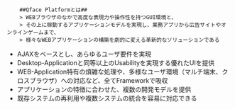 ﻿<pre><code>
	##Qface Platformとは##
	> WEBブラウザのなかで高度な表現力や操作性を持つGUI環境と、
	> その上に稼動するアプリケーションモデルを実現し、業務アプリから広告サイトやオンラインゲームまで、
	> 様々なWEBアプリケーションの構築を劇的に変える革新的なソリューションである
</code></pre>
<ul>
	<li>AJAXをベースとし、あらゆるユーザ要件を実現</li>
	<li>Desktop-Applicationと同等以上のUsabilityを実現する優れたUIを提供</li>
	<li>WEB-Application特有の煩雑な処理や、多様なユーザ環境（マルチ端末、クロスブラウザ）への対応など、全てFrameworkで吸収</li>
	<li>アプリケーションの特徴に合わせた、複数の開発モデルを提供</li>
	<li>既存システムの再利用や複数システムの統合を容易に対応できる</li>
</ul>